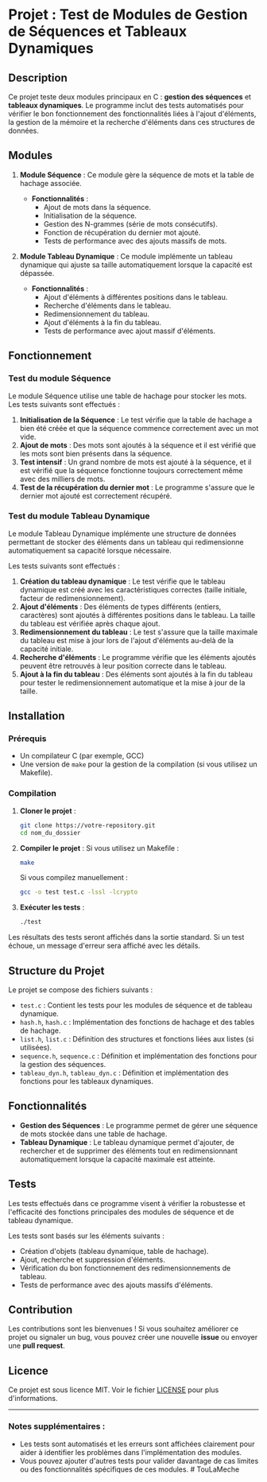 # Projet : Test de Modules de Gestion de Séquences et Tableaux Dynamiques

## Description

Ce projet teste deux modules principaux en C : **gestion des séquences** et **tableaux dynamiques**. Le programme inclut des tests automatisés pour vérifier le bon fonctionnement des fonctionnalités liées à l'ajout d'éléments, la gestion de la mémoire et la recherche d'éléments dans ces structures de données.

## Modules

1. **Module Séquence** : Ce module gère la séquence de mots et la table de hachage associée.
   - **Fonctionnalités** : 
     - Ajout de mots dans la séquence.
     - Initialisation de la séquence.
     - Gestion des N-grammes (série de mots consécutifs).
     - Fonction de récupération du dernier mot ajouté.
     - Tests de performance avec des ajouts massifs de mots.

2. **Module Tableau Dynamique** : Ce module implémente un tableau dynamique qui ajuste sa taille automatiquement lorsque la capacité est dépassée.
   - **Fonctionnalités** : 
     - Ajout d'éléments à différentes positions dans le tableau.
     - Recherche d'éléments dans le tableau.
     - Redimensionnement du tableau.
     - Ajout d'éléments à la fin du tableau.
     - Tests de performance avec ajout massif d'éléments.

## Fonctionnement

### Test du module Séquence

Le module Séquence utilise une table de hachage pour stocker les mots. Les tests suivants sont effectués :

1. **Initialisation de la Séquence** : Le test vérifie que la table de hachage a bien été créée et que la séquence commence correctement avec un mot vide.
2. **Ajout de mots** : Des mots sont ajoutés à la séquence et il est vérifié que les mots sont bien présents dans la séquence.
3. **Test intensif** : Un grand nombre de mots est ajouté à la séquence, et il est vérifié que la séquence fonctionne toujours correctement même avec des milliers de mots.
4. **Test de la récupération du dernier mot** : Le programme s'assure que le dernier mot ajouté est correctement récupéré.

### Test du module Tableau Dynamique

Le module Tableau Dynamique implémente une structure de données permettant de stocker des éléments dans un tableau qui redimensionne automatiquement sa capacité lorsque nécessaire.

Les tests suivants sont effectués :

1. **Création du tableau dynamique** : Le test vérifie que le tableau dynamique est créé avec les caractéristiques correctes (taille initiale, facteur de redimensionnement).
2. **Ajout d'éléments** : Des éléments de types différents (entiers, caractères) sont ajoutés à différentes positions dans le tableau. La taille du tableau est vérifiée après chaque ajout.
3. **Redimensionnement du tableau** : Le test s'assure que la taille maximale du tableau est mise à jour lors de l'ajout d'éléments au-delà de la capacité initiale.
4. **Recherche d'éléments** : Le programme vérifie que les éléments ajoutés peuvent être retrouvés à leur position correcte dans le tableau.
5. **Ajout à la fin du tableau** : Des éléments sont ajoutés à la fin du tableau pour tester le redimensionnement automatique et la mise à jour de la taille.

## Installation

### Prérequis

- Un compilateur C (par exemple, GCC)
- Une version de `make` pour la gestion de la compilation (si vous utilisez un Makefile).

### Compilation

1. **Cloner le projet** :
   ```bash
   git clone https://votre-repository.git
   cd nom_du_dossier
   ```

2. **Compiler le projet** :
   Si vous utilisez un Makefile :
   ```bash
   make
   ```
   Si vous compilez manuellement :
   ```bash
   gcc -o test test.c -lssl -lcrypto
   ```

3. **Exécuter les tests** :
   ```bash
   ./test
   ```

Les résultats des tests seront affichés dans la sortie standard. Si un test échoue, un message d'erreur sera affiché avec les détails.

## Structure du Projet

Le projet se compose des fichiers suivants :

- `test.c` : Contient les tests pour les modules de séquence et de tableau dynamique.
- `hash.h`, `hash.c` : Implémentation des fonctions de hachage et des tables de hachage.
- `list.h`, `list.c` : Définition des structures et fonctions liées aux listes (si utilisées).
- `sequence.h`, `sequence.c` : Définition et implémentation des fonctions pour la gestion des séquences.
- `tableau_dyn.h`, `tableau_dyn.c` : Définition et implémentation des fonctions pour les tableaux dynamiques.

## Fonctionnalités

- **Gestion des Séquences** : Le programme permet de gérer une séquence de mots stockée dans une table de hachage.
- **Tableau Dynamique** : Le tableau dynamique permet d'ajouter, de rechercher et de supprimer des éléments tout en redimensionnant automatiquement lorsque la capacité maximale est atteinte.

## Tests

Les tests effectués dans ce programme visent à vérifier la robustesse et l'efficacité des fonctions principales des modules de séquence et de tableau dynamique.

Les tests sont basés sur les éléments suivants :
- Création d'objets (tableau dynamique, table de hachage).
- Ajout, recherche et suppression d'éléments.
- Vérification du bon fonctionnement des redimensionnements de tableau.
- Tests de performance avec des ajouts massifs d'éléments.

## Contribution

Les contributions sont les bienvenues ! Si vous souhaitez améliorer ce projet ou signaler un bug, vous pouvez créer une nouvelle **issue** ou envoyer une **pull request**.

## Licence

Ce projet est sous licence MIT. Voir le fichier [LICENSE](LICENSE) pour plus d'informations.

---

### Notes supplémentaires :
- Les tests sont automatisés et les erreurs sont affichées clairement pour aider à identifier les problèmes dans l'implémentation des modules.
- Vous pouvez ajouter d'autres tests pour valider davantage de cas limites ou des fonctionnalités spécifiques de ces modules.
#   T o u L a M e c h e  
 